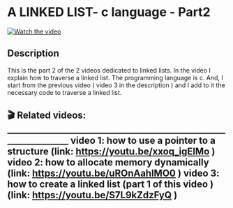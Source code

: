 # A LINKED LIST- c language - Part2

[![Watch the video](https://img.youtube.com/vi/U8JSVdB1YYE/hqdefault.jpg)](https://youtu.be/U8JSVdB1YYE)

## Description 

This is the part 2 of the 2 videos dedicated to linked lists.
In the video I explain how to traverse a linked list. The programming language is c. And, I start from the previous video ( video 3 in the description ) and I add to it the necessary code to traverse a linked list.


🎬 Related videos: ________________________________________________________________
video 1: how to use a pointer to a structure  (link:  https://youtu.be/xxoq_igEIMo )
video 2: how to allocate memory dynamically   (link:  https://youtu.be/uROnAahlMO0 )
 video 3: how to create a  linked list  (part 1 of this video ) (link:  https://youtu.be/S7L9kZdzFyQ )
-------------------------------------------------------------------------------------------------------------------------------------------

